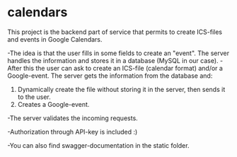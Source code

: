 # calendars
This project is the backend part of service that permits to create ICS-files and events in Google Calendars.

-The idea is that the user fills in some fields to create an "event". The server handles the information and stores it in a database (MySQL in our case). 
-After this the user can ask to create an ICS-file (calendar format) and/or a Google-event. The server gets the information from the database and:
1. Dynamically create the file without storing it in the server, then sends it to the user.    
2. Creates a Google-event.

-The server validates the incoming requests.

-Authorization through API-key is included :)

-You can also find swagger-documentation in the static folder.
